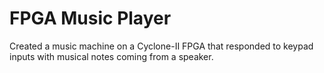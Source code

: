 # FPGA Music Player
Created a music machine on a Cyclone-II FPGA that responded to keypad inputs with musical notes coming from a speaker.
